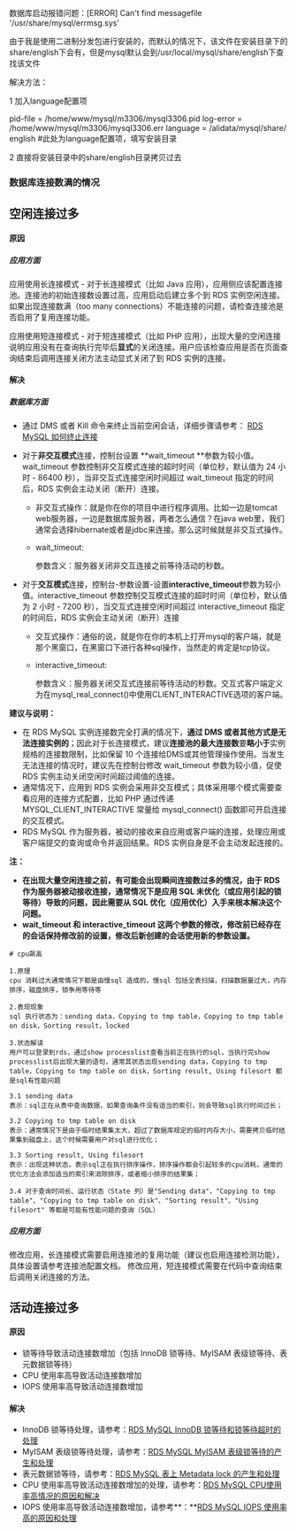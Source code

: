 数据库启动报错问题：[ERROR] Can't find messagefile '/usr/share/mysql/errmsg.sys'



由于我是使用二进制分发包进行安装的，而默认的情况下，该文件在安装目录下的share/english下会有，但是mysql默认会到/usr/local/mysql/share/english下查找该文件

解决方法：

1 加入language配置项

pid-file        = /home/www/mysql/m3306/mysql3306.pid
log-error       = /home/www/mysql/m3306/mysql3306.err
language        = /alidata/mysql/share/ english         #此处为language配置项，填写安装目录

2 直接将安装目录中的share/english目录拷贝过去







### 数据库连接数满的情况

## 空闲连接过多

#### 原因

##### 应用方面

应用使用长连接模式 - 对于长连接模式（比如 Java 应用），应用侧应该配置连接池。连接池的初始连接数设置过高，应用启动后建立多个到 RDS 实例空闲连接。如果出现连接数满（too many connections）不能连接的问题，请检查连接池是否启用了复用连接功能。

应用使用短连接模式 - 对于短连接模式（比如 PHP 应用），出现大量的空闲连接说明应用没有在查询执行完毕后**显式**的关闭连接。用户应该检查应用是否在页面查询结束后调用连接关闭方法主动显式关闭了到 RDS 实例的连接。

#### 解决

##### 数据库方面

* 通过 DMS 或者 Kill 命令来终止当前空闲会话，详细步骤请参考： [RDS MySQL 如何终止连接](http://help.aliyun.com/knowledge_detail/7593778.html)

* 对于**非交互模式**连接，控制台设置 **wait_timeout **参数为较小值。wait_timeout 参数控制非交互模式连接的超时时间（单位秒，默认值为 24 小时 - 86400 秒），当非交互式连接空闲时间超过 wait_timeout 指定的时间后，RDS 实例会主动关闭（断开）连接。


  * 非交互式操作：就是你在你的项目中进行程序调用。比如一边是tomcat web服务器，一边是数据库服务器，两者怎么通信？在java web里，我们通常会选择hibernate或者是jdbc来连接。那么这时候就是非交互式操作。

  * wait_timeout:

    参数含义：服务器关闭非交互连接之前等待活动的秒数。

* 对于**交互模式**连接，控制台-参数设置-设置**interactive_timeout**参数为较小值。interactive_timeout 参数控制交互模式连接的超时时间（单位秒，默认值为 2 小时 - 7200 秒），当交互式连接空闲时间超过 interactive_timeout 指定的时间后，RDS 实例会主动关闭（断开）连接

  * 交互式操作：通俗的说，就是你在你的本机上打开mysql的客户端，就是那个黑窗口，在黑窗口下进行各种sql操作，当然走的肯定是tcp协议。

  * interactive_timeout:

    参数含义：服务器关闭交互式连接前等待活动的秒数。交互式客户端定义为在mysql_real_connect()中使用CLIENT_INTERACTIVE选项的客户端。

**建议与说明：**

- 在 RDS MySQL 实例连接数完全打满的情况下，**通过 DMS 或者其他方式是无法连接实例的**；因此对于长连接模式，建议**连接池的最大连接数**要**略小于**实例规格的连接数限制，比如保留 10 个连接给DMS或其他管理操作使用。当发生无法连接的情况时，建议先在控制台修改 wait_timeout 参数为较小值，促使 RDS 实例主动关闭空闲时间超过阈值的连接。
- 通常情况下，应用到 RDS 实例会采用非交互模式；具体采用哪个模式需要查看应用的连接方式配置，比如 PHP 通过传递 MYSQL_CLIENT_INTERACTIVE 常量给 mysql_connect() 函数即可开启连接的交互模式。
- RDS MySQL 作为服务器，被动的接收来自应用或客户端的连接，处理应用或客户端提交的查询或命令并返回结果。RDS 实例自身是不会主动发起连接的。

**注：**

- **在出现大量空闲连接之前，有可能会出现瞬间连接数过多的情况，由于 RDS 作为服务器被动接收连接，通常情况下是应用 SQL 未优化（或应用引起的锁等待）导致的问题，因此需要从 SQL 优化（应用优化）入手来根本解决这个问题。**
- **wait_timeout 和 interactive_timeout 这两个参数的修改，修改前已经存在的会话保持修改前的设置，修改后新创建的会话使用新的参数设置。**







```shell
# cpu飙高

1.原理
cpu 消耗过大通常情况下都是由慢sql 造成的，慢sql 包括全表扫描，扫描数据量过大，内存排序，磁盘排序，锁争用等待等

2.表现现象
sql 执行状态为：sending data，Copying to tmp table，Copying to tmp table on disk，Sorting result，locked

3.状态解读
用户可以登录到rds，通过show processlist查看当前正在执行的sql，当执行完show processlist后出现大量的语句，通常其状态出现sending data，Copying to tmp table，Copying to tmp table on disk，Sorting result, Using filesort 都是sql有性能问题

3.1 sending data
表示：sql正在从表中查询数据，如果查询条件没有适当的索引，则会导致sql执行时间过长；

3.2 Copying to tmp table on disk
表示：通常情况下是由于临时结果集太大，超过了数据库规定的临时内存大小，需要拷贝临时结果集到磁盘上，这个时候需要用户对sql进行优化；

3.3 Sorting result, Using filesort
表示：出现这种状态，表示sql正在执行排序操作，排序操作都会引起较多的cpu消耗，通常的优化方法会添加适当的索引来消除排序，或者缩小排序的结果集；

3.4 对于查询时间长、运行状态（State 列）是"Sending data"，"Copying to tmp table"、"Copying to tmp table on disk"、"Sorting result"、"Using filesort" 等都是可能有性能问题的查询（SQL）
```



##### 应用方面

修改应用，长连接模式需要启用连接池的复用功能（建议也启用连接检测功能），具体设置请参考连接池配置文档。
修改应用，短连接模式需要在代码中查询结束后调用关闭连接的方法。

## 活动连接过多

#### 原因

- 锁等待导致活动连接数增加（包括 InnoDB 锁等待、MyISAM 表级锁等待、表元数据锁等待）
- CPU 使用率高导致活动连接数增加
- IOPS 使用率高导致活动连接数增加

#### 解决

- InnoDB 锁等待处理，请参考：[RDS MySQL InnoDB 锁等待和锁等待超时的处理](http://help.aliyun.com/knowledge_detail/5990640.html)
- MyISAM 表级锁等待处理，请参考：[RDS MySQL MyISAM 表级锁等待的产生和处理](http://help.aliyun.com/knowledge_detail/7594407.html)
- 表元数据锁等待，请参考：[RDS MySQL 表上 Metadata lock 的产生和处理](http://help.aliyun.com/knowledge_detail/6697124.html)
- CPU 使用率高导致活动连接数增加的处理，请参考：[RDS MySQL CPU使用率高情况的原因和解决](http://help.aliyun.com/knowledge_detail/6709283.html)
- IOPS 使用率高导致活动连接数增加，请参考**：**[RDS MySQL IOPS 使用率高的原因和处理](http://help.aliyun.com/knowledge_detail/6701079.html)


